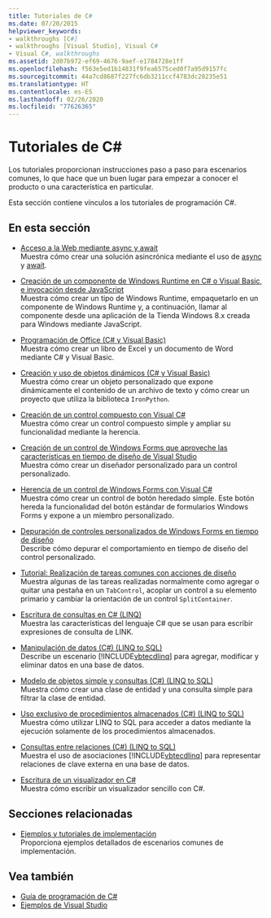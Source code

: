 ```yaml
---
title: Tutoriales de C#
ms.date: 07/20/2015
helpviewer_keywords:
- walkthroughs [C#]
- walkthroughs [Visual Studio], Visual C#
- Visual C#, walkthroughs
ms.assetid: 2d07b972-ef69-4676-9aef-e1784728e1ff
ms.openlocfilehash: f563e5ed1b14831f9fea6575ced0f7a95d9157fc
ms.sourcegitcommit: 44a7cd8687f227fc6db3211ccf4783dc20235e51
ms.translationtype: HT
ms.contentlocale: es-ES
ms.lasthandoff: 02/26/2020
ms.locfileid: "77626365"
---
```

# <a name="c-walkthroughs"></a>Tutoriales de C#

Los tutoriales proporcionan instrucciones paso a paso para escenarios comunes, lo que hace que un buen lugar para empezar a conocer el producto o una característica en particular.

 Esta sección contiene vínculos a los tutoriales de programación C#.

## <a name="in-this-section"></a>En esta sección

- [Acceso a la Web mediante async y await](./programming-guide/concepts/async/walkthrough-accessing-the-web-by-using-async-and-await.md)\
  Muestra cómo crear una solución asincrónica mediante el uso de [async](./language-reference/keywords/async.md) y [await](./language-reference/operators/await.md).

- [Creación de un componente de Windows Runtime en C# o Visual Basic, e invocación desde JavaScript](/windows/uwp/winrt-components/walkthrough-creating-a-simple-windows-runtime-component-and-calling-it-from-javascript)\
  Muestra cómo crear un tipo de Windows Runtime, empaquetarlo en un componente de Windows Runtime y, a continuación, llamar al componente desde una aplicación de la Tienda Windows 8.x creada para Windows mediante JavaScript.

- [Programación de Office (C# y Visual Basic)](./programming-guide/interop/walkthrough-office-programming.md)\
  Muestra cómo crear un libro de Excel y un documento de Word mediante C# y Visual Basic.

- [Creación y uso de objetos dinámicos (C# y Visual Basic)](./programming-guide/types/walkthrough-creating-and-using-dynamic-objects.md)\
  Muestra cómo crear un objeto personalizado que expone dinámicamente el contenido de un archivo de texto y cómo crear un proyecto que utiliza la biblioteca `IronPython`.

- [Creación de un control compuesto con Visual C#](../framework/winforms/controls/walkthrough-authoring-a-composite-control-with-visual-csharp.md)\
  Muestra cómo crear un control compuesto simple y ampliar su funcionalidad mediante la herencia.

- [Creación de un control de Windows Forms que aproveche las características en tiempo de diseño de Visual Studio](../framework/winforms/controls/creating-a-wf-control-design-time-features.md)\
  Muestra cómo crear un diseñador personalizado para un control personalizado.

- [Herencia de un control de Windows Forms con Visual C#](../framework/winforms/controls/walkthrough-inheriting-from-a-windows-forms-control-with-visual-csharp.md)\
  Muestra cómo crear un control de botón heredado simple. Este botón hereda la funcionalidad del botón estándar de formularios Windows Forms y expone a un miembro personalizado.

- [Depuración de controles personalizados de Windows Forms en tiempo de diseño](../framework/winforms/controls/walkthrough-debugging-custom-windows-forms-controls-at-design-time.md)\
  Describe cómo depurar el comportamiento en tiempo de diseño del control personalizado.

- [Tutorial: Realización de tareas comunes con acciones de diseño](../framework/winforms/controls/perform-common-tasks-design-actions.md)\
  Muestra algunas de las tareas realizadas normalmente como agregar o quitar una pestaña en un `TabControl`, acoplar un control a su elemento primario y cambiar la orientación de un control `SplitContainer`.

- [Escritura de consultas en C# (LINQ)](./programming-guide/concepts/linq/walkthrough-writing-queries-linq.md)\
  Muestra las características del lenguaje C# que se usan para escribir expresiones de consulta de LINK.

- [Manipulación de datos (C#) (LINQ to SQL)](../framework/data/adonet/sql/linq/walkthrough-manipulating-data-csharp.md)\
  Describe un escenario [!INCLUDE[vbtecdlinq](~/includes/vbtecdlinq-md.md)] para agregar, modificar y eliminar datos en una base de datos.

- [Modelo de objetos simple y consultas (C#) (LINQ to SQL)](../framework/data/adonet/sql/linq/walkthrough-simple-object-model-and-query-csharp.md)\
  Muestra cómo crear una clase de entidad y una consulta simple para filtrar la clase de entidad.

- [Uso exclusivo de procedimientos almacenados (C#) (LINQ to SQL)](../framework/data/adonet/sql/linq/walkthrough-using-only-stored-procedures-csharp.md)\
  Muestra cómo utilizar LINQ to SQL para acceder a datos mediante la ejecución solamente de los procedimientos almacenados.

- [Consultas entre relaciones (C#) (LINQ to SQL)](../framework/data/adonet/sql/linq/walkthrough-querying-across-relationships-csharp.md)\
  Muestra el uso de asociaciones [!INCLUDE[vbtecdlinq](~/includes/vbtecdlinq-md.md)] para representar relaciones de clave externa en una base de datos.

- [Escritura de un visualizador en C#](/visualstudio/debugger/walkthrough-writing-a-visualizer-in-csharp)\
  Muestra cómo escribir un visualizador sencillo con C#.

## <a name="related-sections"></a>Secciones relacionadas

- [Ejemplos y tutoriales de implementación](/visualstudio/deployment/clickonce-deployment-samples-and-walkthroughs)\
  Proporciona ejemplos detallados de escenarios comunes de implementación.

## <a name="see-also"></a>Vea también

- [Guía de programación de C#](./programming-guide/index.md)
- [Ejemplos de Visual Studio](/visualstudio/ide/visual-studio-ide)
